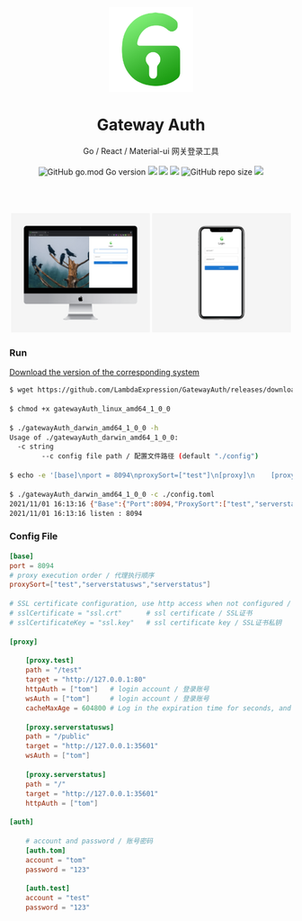 <p align="center">
  <a href="https://github.com/LambdaExpression/GatewayAuth">
    <img width="150" src="/public/logo.png">
  </a>
</p>

<h1 align="center">Gateway Auth</h1>

<div align="center">Go / React / Material-ui 网关登录工具 </div>
<br/>
<div align="center">
    <img alt="GitHub go.mod Go version" src="https://img.shields.io/github/go-mod/go-version/LambdaExpression/GatewayAuth?cacheSeconds=3600">
    <a href="javascript:void(0)"><img src="https://img.shields.io/badge/Node-v14.15.4-blue.svg" /></a>
    <a href="javascript:void(0)"><img src="https://img.shields.io/badge/React-17.0.2-blue.svg" /></a>
    <a href="javascript:void(0)"><img src="https://img.shields.io/badge/Material-5.0.4-blue.svg" /></a>
    <!--<img alt="GitHub repo file count" src="https://img.shields.io/github/directory-file-count/LambdaExpression/GatewayAuth">-->
    <img alt="GitHub repo size" src="https://img.shields.io/github/repo-size/LambdaExpression/GatewayAuth">
    <a href="https://codeclimate.com/github/LambdaExpression/GatewayAuth/maintainability"><img src="https://api.codeclimate.com/v1/badges/027ea75f1d5cbf0a3081/maintainability" /></a>
</div>
<br/>

<br/>
<br/>

<p align="center">
  <img width="49%" src="/public/image1.png">
  <img width="49%" src="/public/image2.png">
</p>




### Run

[Download the version of the corresponding system](https://github.com/LambdaExpression/GatewayAuth/releases)

```sh
$ wget https://github.com/LambdaExpression/GatewayAuth/releases/download/v1.0.0/gatewayAuth_linux_amd64_1_0_0

$ chmod +x gatewayAuth_linux_amd64_1_0_0

$ ./gatewayAuth_darwin_amd64_1_0_0 -h
Usage of ./gatewayAuth_darwin_amd64_1_0_0:
  -c string
    	--c config file path / 配置文件路径 (default "./config")
    	
$ echo -e '[base]\nport = 8094\nproxySort=["test"]\n[proxy]\n    [proxy.test]\n    path = "/"\n    target = "http://127.0.0.1:80"\n    httpAuth = ["tom"]\n[auth]\n    [auth.test]\n    account = "test"\n    password = "123"' > ./config.toml

$ ./gatewayAuth_darwin_amd64_1_0_0 -c ./config.toml
2021/11/01 16:13:16 {"Base":{"Port":8094,"ProxySort":["test","serverstatusws","serverstatus"]},"Proxy":{"serverstatus":{"Path":"/","Target":"http://127.0.0.1:35601","CacheMaxAge":0,"HttpAuth":["tom"],"WsAuth":null},"serverstatusws":{"Path":"/public","Target":"http://127.0.0.1:35601","CacheMaxAge":0,"HttpAuth":null,"WsAuth":["tom"]},"test":{"Path":"/test","Target":"http://127.0.0.1:80","CacheMaxAge":0,"HttpAuth":["tom"],"WsAuth":["tom"]}},"Auth":{"test":{"Account":"test","Password":"123"},"tom":{"Account":"tom","Password":"123"}}}
2021/11/01 16:13:16 listen : 8094

```


### Config File
```toml
[base]     
port = 8094
# proxy execution order / 代理执行顺序
proxySort=["test","serverstatusws","serverstatus"]

# SSL certificate configuration, use http access when not configured / SSL证书配置，不配置时使用http访问
# sslCertificate = "ssl.crt"      # ssl certificate / SSL证书
# sslCertificateKey = "ssl.key"   # ssl certificate key / SSL证书私钥

[proxy]

    [proxy.test]
    path = "/test"
    target = "http://127.0.0.1:80"
    httpAuth = ["tom"]   # login account / 登录账号
    wsAuth = ["tom"]     # login account / 登录账号
    cacheMaxAge = 604800 # Log in the expiration time for seconds, and do not set the default 2 hours / 登陆过期时间秒，不设置默认2小时

    [proxy.serverstatusws]
    path = "/public"
    target = "http://127.0.0.1:35601"
    wsAuth = ["tom"]

    [proxy.serverstatus]
    path = "/"
    target = "http://127.0.0.1:35601"
    httpAuth = ["tom"]

[auth]
    
    # account and password / 账号密码
    [auth.tom]
    account = "tom"
    password = "123"

    [auth.test]
    account = "test"
    password = "123"
```

